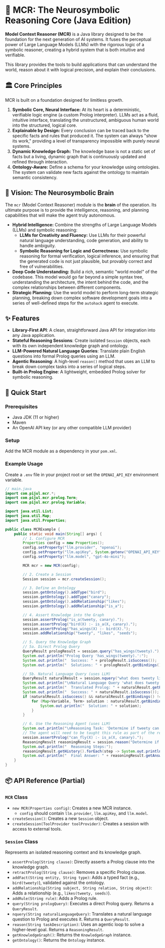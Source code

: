 # 🧠 MCR: The Neurosymbolic Reasoning Core (Java Edition)

**Model Context Reasoner (MCR)** is a Java library designed to be the foundation for the next generation of AI systems. It fuses the perceptual power of Large Language Models (LLMs) with the rigorous logic of a symbolic reasoner, creating a hybrid system that is both intuitive and verifiable.

This library provides the tools to build applications that can understand the world, reason about it with logical precision, and explain their conclusions.

## 🏛️ Core Principles

MCR is built on a foundation designed for limitless growth.

1.  **Symbolic Core, Neural Interface:** At its heart is a deterministic, verifiable logic engine (a custom Prolog interpreter). LLMs act as a fluid, intuitive interface, translating the unstructured, ambiguous human world into the structured, logical core.
2.  **Explainable by Design:** Every conclusion can be traced back to the specific facts and rules that produced it. The system can always "show its work," providing a level of transparency impossible with purely neural systems.
3.  **Dynamic Knowledge Graph:** The knowledge base is not a static set of facts but a living, dynamic graph that is continuously updated and refined through interaction.
4.  **Ontology-Aware:** Define a schema for your knowledge using ontologies. The system can validate new facts against the ontology to maintain semantic consistency.

## 🔭 Vision: The Neurosymbolic Brain

The `mcr` (Model Context Reasoner) module is the **brain** of the operation. Its ultimate purpose is to provide the intelligence, reasoning, and planning capabilities that will make the agent truly autonomous.

*   **Hybrid Intelligence:** Combine the strengths of Large Language Models (LLMs) and symbolic reasoning:
    *   **LLMs for Creativity and Fluency:** Use LLMs for their powerful natural language understanding, code generation, and ability to handle ambiguity.
    *   **Symbolic Reasoning for Logic and Correctness:** Use symbolic reasoning for formal verification, logical inference, and ensuring that the generated code is not just plausible, but provably correct and free of vulnerabilities.
*   **Deep Code Understanding:** Build a rich, semantic "world model" of the codebase. This model would go far beyond a simple syntax tree, understanding the architecture, the intent behind the code, and the complex relationships between different components.
*   **Strategic Planning:** Use the world model to perform long-term strategic planning, breaking down complex software development goals into a series of well-defined steps for the `autohack` agent to execute.

## ✨ Features

*   **Library-First API**: A clean, straightforward Java API for integration into any Java application.
*   **Stateful Reasoning Sessions**: Create isolated `Session` objects, each with its own independent knowledge graph and ontology.
*   **LLM-Powered Natural Language Queries**: Translate plain English questions into formal Prolog queries using an LLM.
*   **Agentic Reasoning**: A high-level `reason()` method that uses an LLM to break down complex tasks into a series of logical steps.
*   **Built-in Prolog Engine**: A lightweight, embedded Prolog solver for symbolic reasoning.

## 🚀 Quick Start

### Prerequisites

- Java JDK (11 or higher)
- Maven
- An OpenAI API key (or any other compatible LLM provider)

### Setup

Add the MCR module as a dependency in your `pom.xml`.

### Example Usage

Create a `.env` file in your project root or set the `OPENAI_API_KEY` environment variable.

```java
// main.java
import com.pijul.mcr.*;
import com.pijul.mcr.prolog.Term;
import com.pijul.mcr.prolog.Variable;

import java.util.List;
import java.util.Map;
import java.util.Properties;

public class MCRExample {
    public static void main(String[] args) {
        // 1. Configure MCR
        Properties config = new Properties();
        config.setProperty("llm.provider", "openai");
        config.setProperty("llm.apiKey", System.getenv("OPENAI_API_KEY"));
        config.setProperty("llm.model", "gpt-4o-mini");

        MCR mcr = new MCR(config);

        // 2. Create a Session
        Session session = mcr.createSession();

        // 3. Define an Ontology
        session.getOntology().addType("bird");
        session.getOntology().addType("canary");
        session.getOntology().addRelationship("likes");
        session.getOntology().addRelationship("is_a");

        // 4. Assert Knowledge into the Graph
        session.assertProlog("is_a(tweety, canary).");
        session.assertProlog("bird(X) :- is_a(X, canary).");
        session.assertProlog("has_wings(X) :- bird(X).");
        session.addRelationship("tweety", "likes", "seeds");

        // 5. Query the Knowledge Graph
        // 5a. Direct Prolog Query
        QueryResult prologResult = session.query("has_wings(tweety).");
        System.out.println("Prolog Query 'has_wings(tweety).':");
        System.out.println("  Success: " + prologResult.isSuccess());
        System.out.println("  Solutions: " + prologResult.getBindings());

        // 5b. Natural Language Query (uses LLM)
        QueryResult naturalResult = session.nquery("what does tweety like?");
        System.out.println("\nNatural Language Query 'what does tweety like?':");
        System.out.println("  Translated Prolog: " + naturalResult.getPrologQuery());
        System.out.println("  Success: " + naturalResult.isSuccess());
        if (naturalResult.isSuccess() && naturalResult.getBindings() != null) {
            for (Map<Variable, Term> solution : naturalResult.getBindings()) {
                System.out.println("  Solution: " + solution);
            }
        }

        // 6. Use the Reasoning Agent (uses LLM)
        System.out.println("\nReasoning Task: 'Determine if tweety can fly, assuming canaries can fly.'");
        // The agent will need to be taught this rule as part of the reasoning process.
        session.assertProlog("can_fly(X) :- is_a(X, canary).");
        ReasoningResult reasoningResult = session.reason("Determine if tweety can fly.");
        System.out.println("  Reasoning Steps:");
        reasoningResult.getHistory().forEach(step -> System.out.println("    - " + step));
        System.out.println("  Final Answer: " + reasoningResult.getAnswer());
    }
}
```

## 📦 API Reference (Partial)

### `MCR` Class
*   `new MCR(Properties config)`: Creates a new MCR instance.
    *   `config` should contain `llm.provider`, `llm.apiKey`, and `llm.model`.
*   `createSession()`: Creates a new `Session` object.
*   `createSession(ToolProvider toolProvider)`: Creates a session with access to external tools.

### `Session` Class
Represents an isolated reasoning context and its knowledge graph.

*   `assertProlog(String clause)`: Directly asserts a Prolog clause into the knowledge graph.
*   `retractProlog(String clause)`: Removes a specific Prolog clause.
*   `addFact(String entity, String type)`: Adds a typed fact (e.g., `bird(tweety)`), validated against the ontology.
*   `addRelationship(String subject, String relation, String object)`: Adds a relationship (e.g., `likes(tweety, seeds)`).
*   `addRule(String rule)`: Adds a Prolog rule.
*   `query(String prologQuery)`: Executes a direct Prolog query. Returns a `QueryResult`.
*   `nquery(String naturalLanguageQuery)`: Translates a natural language question to Prolog and executes it. Returns a `QueryResult`.
*   `reason(String taskDescription)`: Uses an agentic loop to solve a higher-level goal. Returns a `ReasoningResult`.
*   `getKnowledgeGraph()`: Returns the `KnowledgeGraph` instance.
*   `getOntology()`: Returns the `Ontology` instance.
